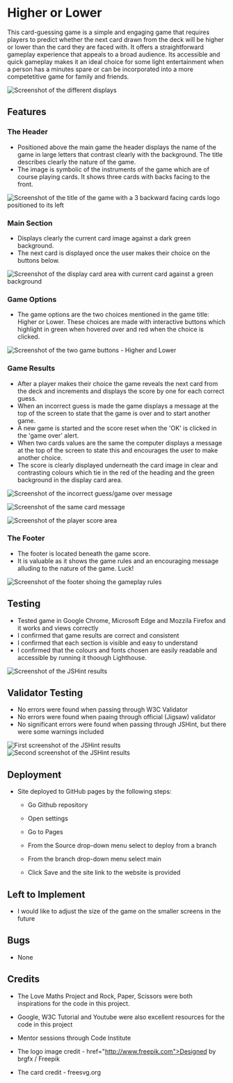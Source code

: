 # Higher or Lower

This card-guessing game is a simple and engaging game that requires players to predict whether the next card drawn from the deck will be higher or lower than the card they are faced with. It offers a straightforward gameplay experience that appeals to a broad audience. Its accessible and quick gameplay makes it an ideal choice for some light entertainment when a person has a minutes spare or can be incorporated into a more competetitive game for family and friends.

![Screenshot of the different displays](assets/images/Responsiveness.jpg)


## Features

### The Header
  - Positioned above the main game the header displays the name of the game in large letters that contrast clearly with the background. The title describes clearly the nature of the game.
  - The image is symbolic of the instruments of the game which are of course playing cards. It shows three cards with backs facing to the front.

![Screenshot of the title of the game with a 3 backward facing cards logo positioned to its left](assets/images/header.jpg)

### Main Section
 - Displays clearly the current card image against a dark green background.
 - The next card is displayed once the user makes their choice on the buttons below.

![Screenshot of the display card area with current card against a green background](assets/images/display_card.jpg)

### Game Options

- The game options are the two choices mentioned in the game title: Higher or Lower. These choices are made with interactive buttons which highlight in green when hovered over and red when the choice is clicked.

![Screenshot of the two game buttons - Higher and Lower](assets/images/buttons.jpg)

### Game Results

- After a player makes their choice the game reveals the next card from the deck and increments and displays the score by one for each correct guess.
- When an incorrect guess is made the game displays a message at the top of the screen to state that the game is over and to start another game.
- A new game is started and the score reset when the 'OK' is clicked in the 'game over' alert.
- When two cards values are the same the computer displays a message at the top of the screen to state this and encourages the user to make another choice.
- The score is clearly displayed underneath the card image in clear and contrasting colours which tie in the red of the heading and the green background in the display card area.

![Screenshot of the incorrect guess/game over message](assets/images/game_over_alert.jpg)

![Screenshot of the same card message](assets/images/same_card_alert.jpg)

![Screenshot of the player score area](assets/images/score.jpg)

### The Footer

- The footer is located beneath the game score.
- It is valuable as it shows the game rules and an encouraging message alluding to the nature of the game. Luck!

![Screenshot of the footer shoing the gameplay rules](assets/images/rules.jpg)

## Testing

 - Tested game in Google Chrome, Microsoft Edge and Mozzila Firefox and it works and views correctly
 - I confirmed that game results are correct and consistent
 - I confirmed that each section is visible and easy to understand
 - I confirmed that the colours and fonts chosen are easily readable and accessible by running it thoough Lighthouse.

![Screenshot of the JSHint results](assets/images/lighthouse.jpg)

## Validator Testing

- No errors were found when passing through W3C Validator
- No errors were found when paaing through official (Jigsaw) validator
- No significant errors were found when passing through JSHint, but there were some warnings included

![First screenshot of the JSHint results](assets/images/JSHint.jpg)
![Second screenshot of the JSHint results](assets/images/JSHint1.jpg)

## Deployment

- Site deployed to GitHub pages by the following steps:

  - Go Github repository

  - Open settings

  - Go to Pages

  - From the Source drop-down menu select to deploy from a branch

  - From the branch drop-down menu select main

  - Click Save and the site link to the website is provided

## Left to Implement

 - I would like to adjust the size of the game on the smaller screens in the future

## Bugs

- None

## Credits

- The Love Maths Project and Rock, Paper, Scissors were both inspirations for the code in this project.

- Google, W3C Tutorial and Youtube were also excellent resources for the code in this project

- Mentor sessions through Code Institute

- The logo image credit - href="http://www.freepik.com">Designed by brgfx / Freepik

- The card credit - freesvg.org